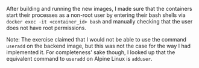 After building and running the new images, I made sure that the containers start their processes as a non-root user by entering their bash shells via `docker exec -it <container_id> bash` and manually checking that the user does not have root permissions.

Note: The exercise claimed that I would not be able to use the command `useradd` on the backend image, but this was not the case for the way I had implemented it. For completeness' sake though, I looked up that the equivalent command to `useradd` on Alpine Linux is `adduser`.
